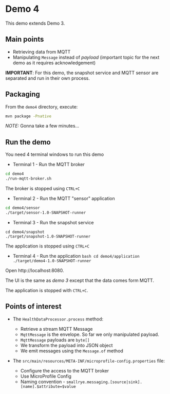 # Demo 4

This demo extends Demo 3.

## Main points

* Retrieving data from MQTT
* Manipulating `Message` instead of _payload_ (important topic for the next demo as it requires acknowledgement)

**IMPORTANT**: For this demo, the snapshot service and MQTT sensor are separated and run in their own process.

## Packaging

From the `demo4` directory, execute:

```bash
mvn package -Pnative
```

_NOTE:_ Gonna take a few minutes...

## Run the demo

You need 4 terminal windows to run this demo

* Terminal 1 - Run the MQTT broker
```bash
cd demo4
./run-mqtt-broker.sh
```

The broker is stopped using `CTRL+C`

* Terminal 2 - Run the MQTT "sensor" application
```bash
cd demo4/sensor
./target/sensor-1.0-SNAPSHOT-runner
```

* Terminal 3 - Run the snapshot service

```
cd demo4/snapshot
./target/snapshot-1.0-SNAPSHOT-runner
```

The application is stopped using `CTRL+C`

* Terminal 4 - Run the application
``bash
cd demo4/application
./target/demo4-1.0-SNAPSHOT-runner
``

Open http://localhost:8080.

The UI is the same as _demo 3_ except that the data comes form MQTT.

The application is stopped with `CTRL+C`.

## Points of interest

* The `HealthDataProcessor.process` method:
  
  * Retrieve a stream MQTT Message
  * `MqttMessage` is the envelope. So far we only manipulated payload.
  * `MqttMessage` payloads are `byte[]`
  * We transform the payload into JSON object 
  * We emit messages using the `Message.of` method
    
* The `src/main/resources/META-INF/microprofile-config.properties` file:

  * Configure the access to the MQTT broker
  * Use MicroProfile Config
  * Naming convention - `smallrye.messaging.[source|sink].[name].$attribute=$value`
  
    
